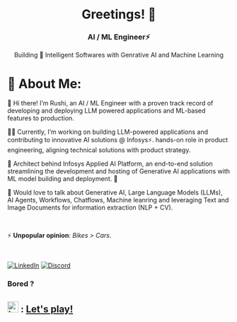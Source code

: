 <h1 align="center">Greetings! 👋 </h1>
<h3 align="center">AI / ML Engineer⚡️ </h3>
  
<p align="center">Building 🧠 Intelligent Softwares with Genrative AI and Machine Learning</p>

# 🌟 About Me:

🧡 Hi there! I’m Rushi, an AI / ML Engineer with a proven track record of developing and deploying LLM powered applications and ML-based features to production.

👨‍💻 Currently, I’m working on building LLM-powered applications and contributing to innovative AI solutions @ Infosys⚡️.  hands-on role in product engineering, aligning technical solutions with product strategy.

🎉 Architect behind Infosys Applied AI Platform, an end-to-end solution streamlining the development and hosting of Generative AI applications with ML model building and deployment. 🚀

💬 Would love to talk about Generative AI, Large Language Models (LLMs), AI Agents, Workflows, Chatflows, Machine leanring and leveraging Text and Image Documents for information extraction (NLP + CV).


</br>

⚡  **Unpopular opinion**: _Bikes > Cars_.


<br>

[![LinkedIn](https://img.shields.io/badge/LinkedIn-%230077B5.svg?logo=linkedin&logoColor=white)](https://www.linkedin.com/in/rushi-vispute/)
[![Discord](https://img.shields.io/badge/Discord-blue?logo=discord&logoColor=white)](https://discordapp.com/users/poly.math)


### Bored ?
<p align="center">
<!--  <img src="https://github.com/rohansx/rohansx/assets/33249782/c3b8f132-b9ba-4131-8f66-4f58b85cc60f" alt="burpsuite"width="40"/> -->
  <h2><img src="https://github.com/rohansx/rohansx/assets/33249782/1bd07161-11f4-43c5-8320-30a93f4fe441" alt="burpsuite"width="25"/> : <a href="https://www.chess.com/member/noob_rk"> Let's play!</a></h2> 
</p>


<!---   [![Stack Overflow](https://img.shields.io/badge/-Stackoverflow-FE7A16?logo=stack-overflow&logoColor=white)]([https://stackoverflow.com/users/aniketmaurya](https://stackoverflow.com/users/8052167/aniket-maurya))
[![YouTube](https://img.shields.io/badge/YouTube-%23FF0000.svg?logo=YouTube&logoColor=white)](https://youtube.com/@aiwithaniket)
[![Twitter](https://img.shields.io/badge/Twitter-%231DA1F2.svg?logo=Twitter&logoColor=white)](https://x.com/aniketmaurya)
[![Medium](https://img.shields.io/badge/Medium-12100E?logo=medium&logoColor=white)](https://medium.com/@aniketmaurya)

🧡 Creator of [GradsFlow](https://gradsflow.com) - Empowering zero-code machine learning training and deployment 🚀

👨‍💻 I'm passionate about sharing insights on ML/AI and Programming through my blogs at https://aniketmaurya.com

--->


